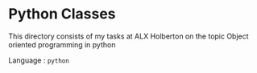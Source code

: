 # Python Classes

This directory consists of my tasks at ALX Holberton on the topic Object oriented programming in python

Language : `python`